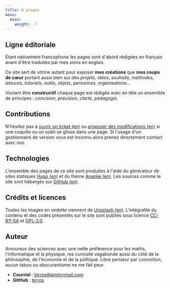 ```yaml
---
title: À propos
menu:
  main:
    weight: -7
---
```


## Ligne éditoriale

Étant nativement francophone les pages sont d'abord rédigées en français avant
d'être traduites par mes soins en anglais.

Ce site sert de vitrine autant pour exposer __mes créations__ que __mes coups
de cœur__ portant aussi bien sur des *projets*, *idées*, *souhaits*, *méthodes*,
*astuces*, *tutoriels*, *outils*, *objets*, *personnes*, *organisations*...

Voulant être __constructif__ chaque page est rédigée avec en tête un ensemble
de principes : *concision*, *précision*, *clarté*, *pédagogie*.

## Contributions

N’hésitez pas à [ouvrir un ticket (en)] ou [proposer des modifications (en)] si
une coquille ou un oubli se glisse dans une page. Si l'usage d'un gestionnaire
de version vous est inconnu alors prenez directement contact avec moi.

## Technologies

L'ensemble des pages de ce site sont produites à l'aide du générateur de sites
statiques [Hugo (en)] et du thème [Ananke (en)]. Les sources comme le site sont
hébergés sur [GitHub (en)].

## Crédits et licences

Toutes les images en vedette viennent de [Unsplash (en)]. L'intégralité du
contenu et des codes présentés sur le site sont publiés sous licence [CC-BY-SA]
et [GPL-3.0].

## Auteur

Amoureux des sciences avec une nette préférence pour les maths, l'informatique
et la physique, ma curiosité vagabonde aussi du côté de la philosophie, de
l'économie et de la politique. Libre penseur par conviction, aucun tabou ou
obscurantisme ne me fait peur.

- __Courriel__ : [birros@protonmail.com]
- __GitHub__ : [birros]

<!-- Liens externes et références -->

[ouvrir un ticket (en)]: https://github.com/birros/birros.github.io-sources/issues
[proposer des modifications (en)]: https://github.com/birros/birros.github.io-sources/pulls
[Hugo (en)]: https://gohugo.io/
[Ananke (en)]: https://github.com/budparr/gohugo-theme-ananke
[GitHub (en)]: https://github.com/
[GPL-3.0]: https://www.gnu.org/licenses/gpl-3.0.fr.html
[CC-BY-SA]: https://creativecommons.org/licenses/by-sa/4.0/deed.fr
[Unsplash (en)]: https://unsplash.com/
[birros@protonmail.com]: mailto:birros@protonmail.com
[birros]: https://github.com/birros
